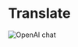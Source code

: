 # Translate

![OpenAI chat](https://raw.githubusercontent.com/mohan-chinnappan-n/ml-book-assets/master/openAI/openAI-translate-en-fr-1.webm.gif)
